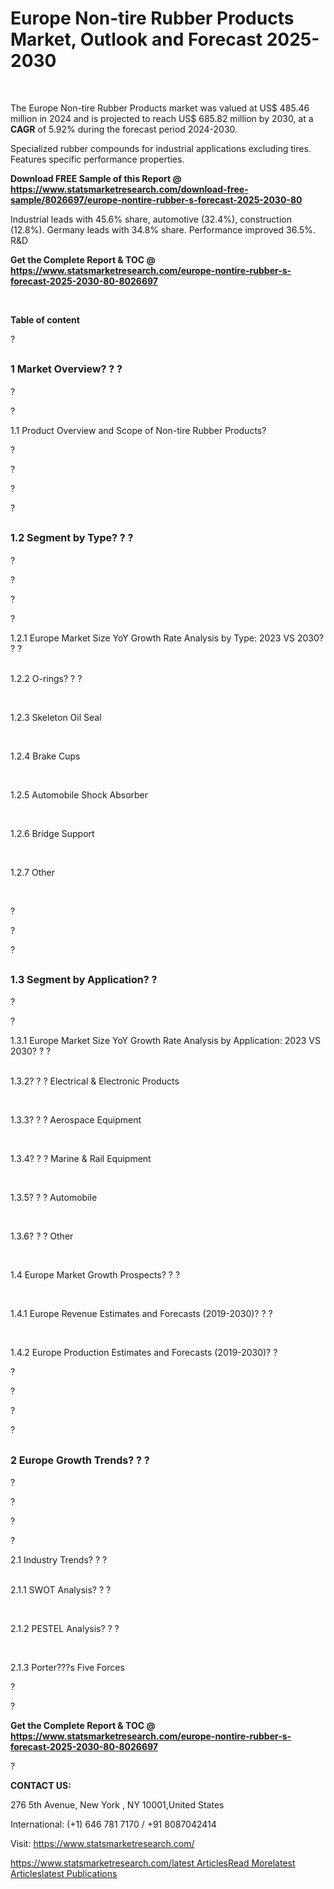 <h1>Europe Non-tire Rubber Products Market, Outlook and Forecast 2025-2030</h1><br/><p>The Europe Non-tire Rubber Products market was valued at US$ 485.46 million in 2024 and is projected to reach US$ 685.82 million by 2030, at a <strong>CAGR</strong> of 5.92% during the forecast period 2024-2030.</p>
 
 
 
 <p>Specialized rubber compounds for industrial applications excluding tires. Features specific performance properties.</p>
 
 
 
 <p><strong>Download FREE Sample of this Report @ <a href="https://www.statsmarketresearch.com/download-free-sample/8026697/europe-nontire-rubber-s-forecast-2025-2030-80">https://www.statsmarketresearch.com/download-free-sample/8026697/europe-nontire-rubber-s-forecast-2025-2030-80</a></strong></p>
 
 
 
 <p>Industrial leads with 45.6% share, automotive (32.4%), construction (12.8%). Germany leads with 34.8% share. Performance improved 36.5%. R&D</p>
 
 
 
 <div><b>Get the Complete Report & TOC @ <a href="https://www.statsmarketresearch.com/europe-nontire-rubber-s-forecast-2025-2030-80-8026697">https://www.statsmarketresearch.com/europe-nontire-rubber-s-forecast-2025-2030-80-8026697</a></b></div>
 
 
 
 <p><br />
 
 <b>Table of content</b></p>
 
 
 
 <p>? </p>
 
 
 
 <h2><span style="font-size:16px"><strong>1 Market Overview? ? ? </strong></span></h2>
 
 
 
 <p>? </p>
 
 
 
 <p>? </p>
 
 
 
 <p>1.1 Product Overview and Scope of Non-tire Rubber Products? </p>
 
 
 
 <p>? </p>
 
 
 
 <p>? </p>
 
 
 
 <p>? </p>
 
 
 
 <p>? </p>
 
 
 
 <h2><strong><span style="font-size:16px">1.2 Segment by Type? ? ? </span></strong></h2>
 
 
 
 <p>? </p>
 
 
 
 <p>? </p>
 
 
 
 <p>? </p>
 
 
 
 <p>? </p>
 
 
 
 <p>1.2.1 Europe Market Size YoY Growth Rate Analysis by Type: 2023 VS 2030? ? ? <br />
 
 <br />
 
 1.2.2 O-rings? ? ? <br />
 
 <br />
 
 1.2.3 Skeleton Oil Seal<br />
 
 <br />
 
 1.2.4 Brake Cups<br />
 
 <br />
 
 1.2.5 Automobile Shock Absorber<br />
 
 <br />
 
 1.2.6 Bridge Support<br />
 
 <br />
 
 1.2.7 Other<br />
 
 <br />
 
 ? </p>
 
 
 
 <p>? </p>
 
 
 
 <p>? </p>
 
 
 
 <h2><span style="font-size:16px"><strong>1.3 Segment by Application? ? </strong></span></h2>
 
 
 
 <p>? </p>
 
 
 
 <p>? </p>
 
 
 
 <p>1.3.1 Europe Market Size YoY Growth Rate Analysis by Application: 2023 VS 2030? ? ? <br />
 
 <br />
 
 1.3.2? ? ? Electrical & Electronic Products<br />
 
 <br />
 
 1.3.3? ? ? Aerospace Equipment<br />
 
 <br />
 
 1.3.4? ? ? Marine & Rail Equipment<br />
 
 <br />
 
 1.3.5? ? ? Automobile<br />
 
 <br />
 
 1.3.6? ? ? Other<br />
 
 <br />
 
 1.4 Europe Market Growth Prospects? ? ? <br />
 
 <br />
 
 1.4.1 Europe Revenue Estimates and Forecasts (2019-2030)? ? ? <br />
 
 <br />
 
 1.4.2 Europe Production Estimates and Forecasts (2019-2030)? ? </p>
 
 
 
 <p>? </p>
 
 
 
 <p>? </p>
 
 
 
 <p>? </p>
 
 
 
 <p>? </p>
 
 
 
 <h2><span style="font-size:16px"><strong>2 Europe Growth Trends? ? ? </strong></span></h2>
 
 
 
 <p>? </p>
 
 
 
 <p>? </p>
 
 
 
 <p>? </p>
 
 
 
 <p>? </p>
 
 
 
 <p>2.1 Industry Trends? ? ? <br />
 
 <br />
 
 2.1.1 SWOT Analysis? ? ? <br />
 
 <br />
 
 2.1.2 PESTEL Analysis? ? ? <br />
 
 <br />
 
 2.1.3 Porter???s Five Forces</p>
 
 
 
 <p>? </p>
 
 
 
 <p>? </p>
 
 
 
 <div><b>Get the Complete Report & TOC @ <a href="https://www.statsmarketresearch.com/europe-nontire-rubber-s-forecast-2025-2030-80-8026697">https://www.statsmarketresearch.com/europe-nontire-rubber-s-forecast-2025-2030-80-8026697</a></b></div>
 
 
 
 <p>? </p>
 
 
 
 <p><b>CONTACT US:</b><br />
 
 276 5th Avenue, New York , NY 10001,United States<br />
 
 International: (+1) 646 781 7170 / +91 8087042414<br />
 
 Visit: <a href="https://www.statsmarketresearch.com/">https://www.statsmarketresearch.com/</a><br />
 
 <a href="https://gyeongbokgung.com">https://www.statsmarketresearch.com/</a><a href="https://hallyeomaritime.com">latest Articles</a><a href="https://jingwansa.com">Read More</a><a href="https://nguoiviet.jp/">latest Articles</a><a href="https://www.intelmarketresearch.com/">latest Publications</a></p>
